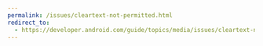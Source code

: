 ```yaml
---
permalink: /issues/cleartext-not-permitted.html
redirect_to:
  - https://developer.android.com/guide/topics/media/issues/cleartext-not-permitted
---
```

